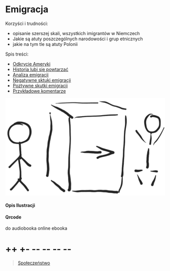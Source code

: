 #
# Emigracja

Korzyści i trudności:

+ opisanie szerszej skali, wszystkich imigrantów w Niemczech
+ Jakie są atuty poszczególnych narodowości i grup etnicznych
+ jakie na tym tle są atuty Polonii


Spis treści:

+ [Odkrycie Ameryki](4/wstep.md)
+ [Historia lubi się powtarzać](4/ameryka.md)
+ [Analiza emigracji](4/analiza.md)
+ [Negatywne sktuki emigracji](4/negatywne.md)
+ [Poztywne skutki emigracji](4/poztywne.md)
+ [Przykładowe komentarze](4/komentarze.md)



![wejście-wyjście](../img/we-wy.png)

#### Opis Ilustracji



#### Qrcode
do audiobooka online
ebooka


# ++ +- -- -- -- --

> [Społeczeństwo](6/6.md)
